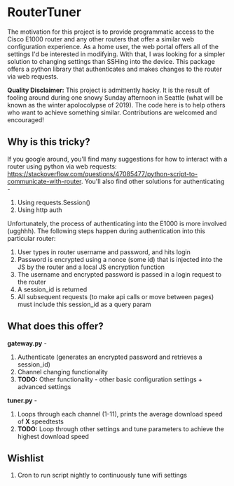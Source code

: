 # RouterTuner
The motivation for this project is to provide programmatic access to the Cisco E1000 router and any other routers that offer a similar web configuration experience. As a home user, the web portal offers all of the settings I'd be interested in modifying. With that, I was looking for a simpler solution to changing settings than SSHing into the device. This package offers a python library that authenticates and makes changes to the router via web requests.

**Quality Disclaimer:** This project is admittently hacky. It is the result of fooling around during one snowy Sunday afternoon in Seattle (what will be known as the winter apolocolypse of 2019). The code here is to help others who want to achieve something similar. Contributions are welcomed and encouraged!

## Why is this tricky?
If you google around, you'll find many suggestions for how to interact with a router using python via web requests: https://stackoverflow.com/questions/47085477/python-script-to-communicate-with-router. You'll also find other solutions for authenticating -
1. Using requests.Session()
2. Using http auth

Unfortunately, the process of authenticating into the E1000 is more involved (ugghhh). The following steps happen during authentication into this particular router:
1. User types in router username and password, and hits login
2. Password is encrypted using a nonce (some id) that is injected into the JS by the router and a local JS encryption function
3. The username and encrypted password is passed in a login request to the router
4. A session_id is returned
5. All subsequent requests (to make api calls or move between pages) must include this session_id as a query param

## What does this offer?

**gateway.py** - 
1. Authenticate (generates an encrypted password and retrieves a session_id)
2. Channel changing functionality
3. **TODO:** Other functionality - other basic configuration settings + advanced settings

**tuner.py** -
1. Loops through each channel (1-11), prints the average download speed of **X** speedtests
2. **TODO:** Loop through other settings and tune parameters to achieve the highest download speed

## Wishlist
1. Cron to run script nightly to continuously tune wifi settings
